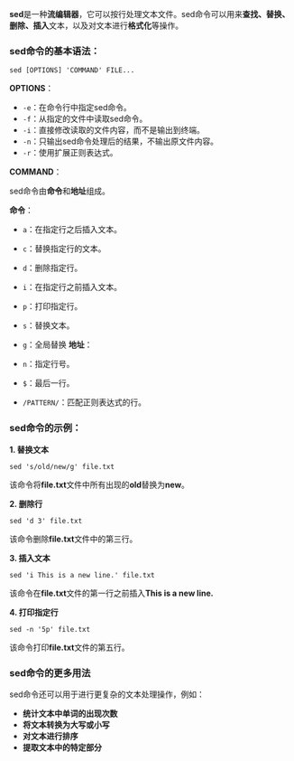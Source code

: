 **sed**是一种**流编辑器**，它可以按行处理文本文件。sed命令可以用来**查找、替换、删除、插入**文本，以及对文本进行**格式化**等操作。

### sed命令的基本语法：

```
sed [OPTIONS] 'COMMAND' FILE...
```

**OPTIONS**：

- `-e`：在命令行中指定sed命令。
- `-f`：从指定的文件中读取sed命令。
- `-i`：直接修改读取的文件内容，而不是输出到终端。
- `-n`：只输出sed命令处理后的结果，不输出原文件内容。
- `-r`：使用扩展正则表达式。

**COMMAND**：

sed命令由**命令**和**地址**组成。

**命令**：

- `a`：在指定行之后插入文本。
- `c`：替换指定行的文本。
- `d`：删除指定行。
- `i`：在指定行之前插入文本。
- `p`：打印指定行。
- `s`：替换文本。
- `g`：全局替换
**地址**：

- `n`：指定行号。
- `$`：最后一行。
- `/PATTERN/`：匹配正则表达式的行。

### sed命令的示例：

**1. 替换文本**

```
sed 's/old/new/g' file.txt
```

该命令将**file.txt**文件中所有出现的**old**替换为**new**。

**2. 删除行**

```
sed 'd 3' file.txt
```

该命令删除**file.txt**文件中的第三行。

**3. 插入文本**

```
sed 'i This is a new line.' file.txt
```

该命令在**file.txt**文件的第一行之前插入**This is a new line.**

**4. 打印指定行**

```
sed -n '5p' file.txt
```

该命令打印**file.txt**文件的第五行。

### sed命令的更多用法

sed命令还可以用于进行更复杂的文本处理操作，例如：

- **统计文本中单词的出现次数**
- **将文本转换为大写或小写**
- **对文本进行排序**
- **提取文本中的特定部分**


